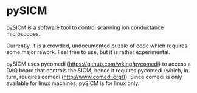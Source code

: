 # pySICM

pySICM is a software tool to control scanning ion conductance microscopes.

Currently, it is a crowded, undocumented puzzle of code which requires some major rework. Feel free to use, but it is rather experimental.

pySICM uses pycomedi (https://github.com/wking/pycomedi) to access a DAQ board that controls the SICM, hence it requires pycomedi (which, in turn, reuqires comedi (http://www.comedi.org/)). Since comedi is only available for linux machines, pySICM is for linux only. 
